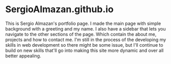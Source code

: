 # SergioAlmazan.github.io
This is Sergio Almazan's portfolio page. I made the main page with simple background with a greeting and my name. I also have a sidebar that lets you navigate to the other sections of the page. Which contain the about me, projects and how to contact me. I'm still in the process of the developing my skills in web development so there might be some issue, but I'll continue to build on new skills that'll go into making this site more dynamic and over all better appealing. 
